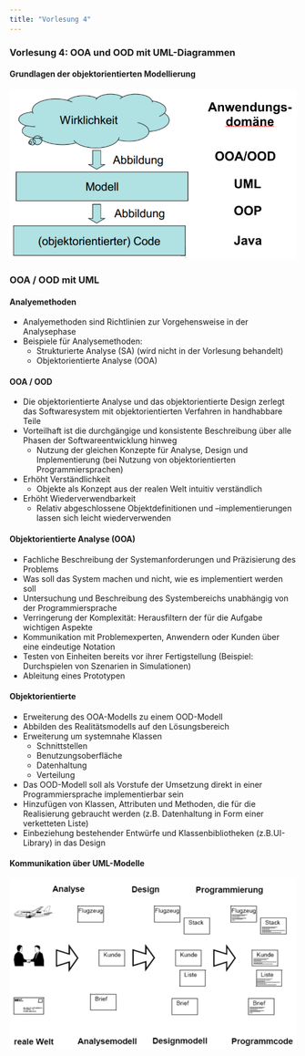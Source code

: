 ```yaml
---
title: "Vorlesung 4"
---
```


### Vorlesung 4: OOA und OOD mit UML-Diagrammen

#### Grundlagen der objektorientierten Modellierung
![Modellbildung](/images/modellbildung.png)

### OOA / OOD mit UML

#### Analyemethoden
* Analyemethoden sind Richtlinien zur Vorgehensweise in der Analysephase
* Beispiele für Analysemethoden:
  * Strukturierte Analyse (SA) (wird nicht in der Vorlesung behandelt)
  * Objektorientierte Analyse (OOA)

#### OOA / OOD
* Die objektorientierte Analyse und das objektorientierte Design zerlegt das Softwaresystem mit objektorientierten Verfahren in handhabbare Teile
* Vorteilhaft ist die durchgängige und konsistente Beschreibung über alle Phasen der Softwareentwicklung hinweg
  * Nutzung der gleichen Konzepte für Analyse, Design und Implementierung (bei Nutzung von objektorientierten Programmiersprachen)
* Erhöht Verständlichkeit
  * Objekte als Konzept aus der realen Welt intuitiv verständlich
* Erhöht Wiederverwendbarkeit
  * Relativ abgeschlossene Objektdefinitionen und –implementierungen lassen sich leicht wiederverwenden

#### Objektorientierte Analyse (OOA)
* Fachliche Beschreibung der Systemanforderungen und Präzisierung des Problems
* Was soll das System machen und nicht, wie es implementiert werden soll
* Untersuchung und Beschreibung des Systembereichs unabhängig von der Programmiersprache
* Verringerung der Komplexität: Herausfiltern der für die Aufgabe wichtigen Aspekte
* Kommunikation mit Problemexperten, Anwendern oder Kunden über eine eindeutige Notation
* Testen von Einheiten bereits vor ihrer Fertigstellung (Beispiel: Durchspielen von Szenarien in Simulationen)
* Ableitung eines Prototypen

#### Objektorientierte
* Erweiterung des OOA-Modells zu einem OOD-Modell
* Abbilden des Realitätsmodells auf den Lösungsbereich
* Erweiterung um systemnahe Klassen
  * Schnittstellen
  * Benutzungsoberfläche
  * Datenhaltung
  * Verteilung
* Das OOD-Modell soll als Vorstufe der Umsetzung direkt in einer Programmiersprache implementierbar sein
* Hinzufügen von Klassen, Attributen und Methoden, die für die Realisierung gebraucht werden (z.B. Datenhaltung in Form einer verketteten Liste)
* Einbeziehung bestehender Entwürfe und Klassenbibliotheken (z.B.UI-Library) in das Design

#### Kommunikation über UML-Modelle
![Kommunikation mit UML](/images/kommunikationuml.png)
